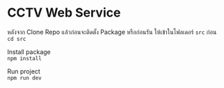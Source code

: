 # CCTV Web Service
หลังจาก Clone Repo แล้วก่อนจะติดตั้ง Package หรือก่อนรัน ให้เข้าในโฟลเดอร์ ```src``` ก่อน<br>
```cd src```

Install package<br>
```npm install```

Run project<br>
```npm run dev```
